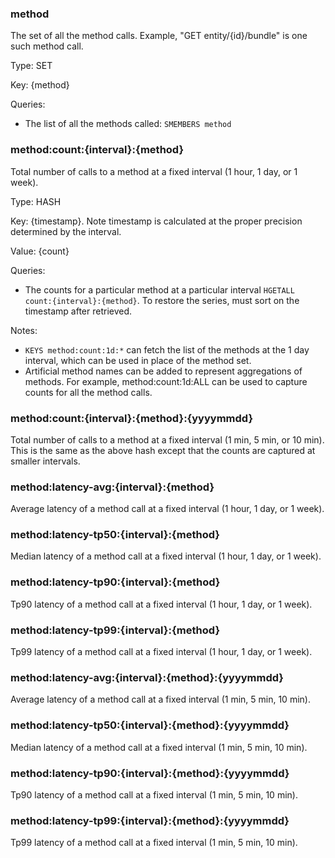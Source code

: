 ### method ###

The set of all the method calls. Example, "GET entity/{id}/bundle" is one such method call.

Type: SET

Key: {method}

Queries:

* The list of all the methods called: `SMEMBERS method`

### method:count:{interval}:{method} ###

Total number of calls to a method at a fixed interval (1 hour, 1 day, or 1 week).

Type: HASH

Key: {timestamp}. Note timestamp is calculated at the proper precision determined by the interval. 

Value: {count}

Queries:

* The counts for a particular method at a particular interval `HGETALL count:{interval}:{method}`. To restore the series, must sort on the timestamp after retrieved.

Notes:

* `KEYS method:count:1d:*` can fetch the list of the methods at the 1 day interval, which can be used in place of the method set.
* Artificial method names can be added to represent aggregations of methods. For example, method:count:1d:ALL can be used to capture counts for all the method calls.

### method:count:{interval}:{method}:{yyyymmdd} ###

Total number of calls to a method at a fixed interval (1 min, 5 min, or 10 min). This is the same as the above hash except that the counts are captured at smaller intervals.

### method:latency-avg:{interval}:{method} ###

Average latency of a method call at a fixed interval (1 hour, 1 day, or 1 week).

### method:latency-tp50:{interval}:{method} ###

Median latency of a method call at a fixed interval (1 hour, 1 day, or 1 week).

### method:latency-tp90:{interval}:{method} ###

Tp90 latency of a method call at a fixed interval (1 hour, 1 day, or 1 week).

### method:latency-tp99:{interval}:{method} ###

Tp99 latency of a method call at a fixed interval (1 hour, 1 day, or 1 week).

### method:latency-avg:{interval}:{method}:{yyyymmdd} ###

Average latency of a method call at a fixed interval (1 min, 5 min, 10 min).

### method:latency-tp50:{interval}:{method}:{yyyymmdd} ###

Median latency of a method call at a fixed interval (1 min, 5 min, 10 min).

### method:latency-tp90:{interval}:{method}:{yyyymmdd} ###

Tp90 latency of a method call at a fixed interval (1 min, 5 min, 10 min).

### method:latency-tp99:{interval}:{method}:{yyyymmdd} ###

Tp99 latency of a method call at a fixed interval (1 min, 5 min, 10 min).